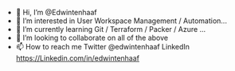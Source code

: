 - 👋 Hi, I’m @Edwintenhaaf
- 👀 I’m interested in User Workspace Management / Automation...
- 🌱 I’m currently learning Git / Terraform / Packer / Azure ...
- 💞️ I’m looking to collaborate on all of the above
- 📫 How to reach me Twitter @edwintenhaaf LinkedIn https://Linkedin.com/in/edwintenhaaf

<!---
Edwintenhaaf/Edwintenhaaf is a ✨ special ✨ repository because its `README.md` (this file) appears on your GitHub profile.
You can click the Preview link to take a look at your changes.
--->
